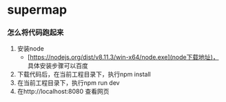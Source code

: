 # supermap

###  怎么将代码跑起来

1. 安装node
   - [https://nodejs.org/dist/v8.11.3/win-x64/node.exe](node下载地址)， 具体安装步骤可以百度
2. 下载代码后，在当前工程目录下，执行npm install
3. 在当前工程目录下，执行npm run dev
4. 在http://localhost:8080 查看网页
